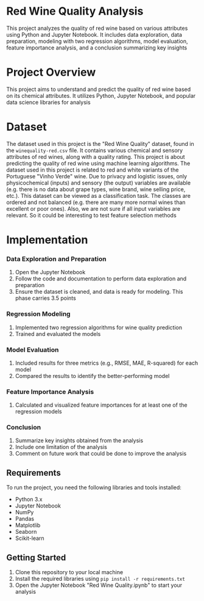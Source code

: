# Red Wine Quality Analysis

This project analyzes the quality of red wine based on various attributes using Python and Jupyter Notebook. It includes data exploration, data preparation, modeling with two regression algorithms, model evaluation, feature importance analysis, and a conclusion summarizing key insights

# Project Overview

This project aims to understand and predict the quality of red wine based on its chemical attributes. It utilizes Python, Jupyter Notebook, and popular data science libraries for analysis

# Dataset
The dataset used in this project is the "Red Wine Quality" dataset, found in the `winequality-red.csv` file. It contains various chemical and sensory attributes of red wines, along with a quality rating. This project is about predicting the quality of red wine using machine learning algorithms. The dataset used in this project is related to red and white variants of the Portuguese "Vinho Verde" wine. Due to privacy and logistic issues, only physicochemical (inputs) and sensory (the output) variables are available (e.g. there is no data about grape types, wine brand, wine selling price, etc.). This dataset can be viewed as a classification task. The classes are ordered and not balanced (e.g. there are many more normal wines than excellent or poor ones). Also, we are not sure if all input variables are relevant. So it could be interesting to test feature selection methods

# Implementation

### Data Exploration and Preparation

1. Open the Jupyter Notebook
2. Follow the code and documentation to perform data exploration and preparation
3. Ensure the dataset is cleaned, and data is ready for modeling. This phase carries 3.5 points

### Regression Modeling

1. Implemented two regression algorithms for wine quality prediction
2. Trained and evaluated the models

### Model Evaluation

1. Included results for three metrics (e.g., RMSE, MAE, R-squared) for each model
2. Compared the results to identify the better-performing model

### Feature Importance Analysis

1. Calculated and visualized feature importances for at least one of the regression models

### Conclusion

1. Summarize key insights obtained from the analysis
2. Include one limitation of the analysis
3. Comment on future work that could be done to improve the analysis

## Requirements

To run the project, you need the following libraries and tools installed:

- Python 3.x
- Jupyter Notebook
- NumPy
- Pandas
- Matplotlib
- Seaborn
- Scikit-learn

## Getting Started

1. Clone this repository to your local machine
2. Install the required libraries using `pip install -r requirements.txt`
3. Open the Jupyter Notebook "Red Wine Quality.ipynb" to start your analysis
